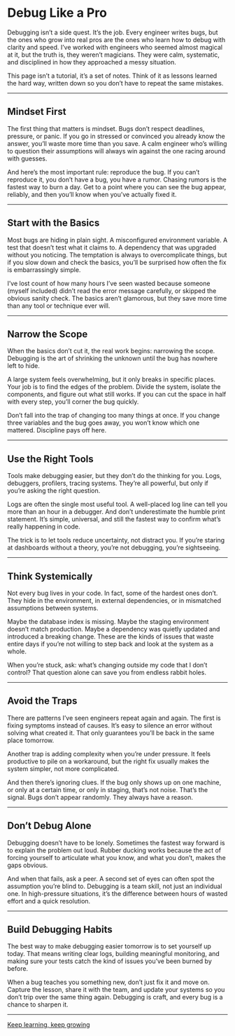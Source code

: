 # Debug Like a Pro  

Debugging isn’t a side quest. It’s the job. Every engineer writes bugs, but the ones who grow into real pros are the ones who learn how to debug with clarity and speed. I’ve worked with engineers who seemed almost magical at it, but the truth is, they weren’t magicians. They were calm, systematic, and disciplined in how they approached a messy situation.  

This page isn’t a tutorial, it’s a set of notes. Think of it as lessons learned the hard way, written down so you don’t have to repeat the same mistakes.  

---

## Mindset First  

The first thing that matters is mindset. Bugs don’t respect deadlines, pressure, or panic. If you go in stressed or convinced you already know the answer, you’ll waste more time than you save. A calm engineer who’s willing to question their assumptions will always win against the one racing around with guesses.  

And here’s the most important rule: reproduce the bug. If you can’t reproduce it, you don’t have a bug, you have a rumor. Chasing rumors is the fastest way to burn a day. Get to a point where you can see the bug appear, reliably, and then you’ll know when you’ve actually fixed it.  

---

## Start with the Basics  

Most bugs are hiding in plain sight. A misconfigured environment variable. A test that doesn’t test what it claims to. A dependency that was upgraded without you noticing. The temptation is always to overcomplicate things, but if you slow down and check the basics, you’ll be surprised how often the fix is embarrassingly simple.  

I’ve lost count of how many hours I’ve seen wasted because someone (myself included) didn’t read the error message carefully, or skipped the obvious sanity check. The basics aren’t glamorous, but they save more time than any tool or technique ever will.  

---

## Narrow the Scope  

When the basics don’t cut it, the real work begins: narrowing the scope. Debugging is the art of shrinking the unknown until the bug has nowhere left to hide.  

A large system feels overwhelming, but it only breaks in specific places. Your job is to find the edges of the problem. Divide the system, isolate the components, and figure out what still works. If you can cut the space in half with every step, you’ll corner the bug quickly.  

Don’t fall into the trap of changing too many things at once. If you change three variables and the bug goes away, you won’t know which one mattered. Discipline pays off here.  

---

## Use the Right Tools  

Tools make debugging easier, but they don’t do the thinking for you. Logs, debuggers, profilers, tracing systems. They’re all powerful, but only if you’re asking the right question.  

Logs are often the single most useful tool. A well-placed log line can tell you more than an hour in a debugger. And don’t underestimate the humble print statement. It’s simple, universal, and still the fastest way to confirm what’s really happening in code.  

The trick is to let tools reduce uncertainty, not distract you. If you’re staring at dashboards without a theory, you’re not debugging, you’re sightseeing.  

---

## Think Systemically  

Not every bug lives in your code. In fact, some of the hardest ones don’t. They hide in the environment, in external dependencies, or in mismatched assumptions between systems.  

Maybe the database index is missing. Maybe the staging environment doesn’t match production. Maybe a dependency was quietly updated and introduced a breaking change. These are the kinds of issues that waste entire days if you’re not willing to step back and look at the system as a whole.  

When you’re stuck, ask: what’s changing outside my code that I don’t control? That question alone can save you from endless rabbit holes.  

---

## Avoid the Traps  

There are patterns I’ve seen engineers repeat again and again. The first is fixing symptoms instead of causes. It’s easy to silence an error without solving what created it. That only guarantees you’ll be back in the same place tomorrow.  

Another trap is adding complexity when you’re under pressure. It feels productive to pile on a workaround, but the right fix usually makes the system simpler, not more complicated.  

And then there’s ignoring clues. If the bug only shows up on one machine, or only at a certain time, or only in staging, that’s not noise. That’s the signal. Bugs don’t appear randomly. They always have a reason.  

---

## Don’t Debug Alone  

Debugging doesn’t have to be lonely. Sometimes the fastest way forward is to explain the problem out loud. Rubber ducking works because the act of forcing yourself to articulate what you know, and what you don’t, makes the gaps obvious.  

And when that fails, ask a peer. A second set of eyes can often spot the assumption you’re blind to. Debugging is a team skill, not just an individual one. In high-pressure situations, it’s the difference between hours of wasted effort and a quick resolution.  

---

## Build Debugging Habits  

The best way to make debugging easier tomorrow is to set yourself up today. That means writing clear logs, building meaningful monitoring, and making sure your tests catch the kind of issues you’ve been burned by before.  

When a bug teaches you something new, don’t just fix it and move on. Capture the lesson, share it with the team, and update your systems so you don’t trip over the same thing again. Debugging is craft, and every bug is a chance to sharpen it.  

---
[Keep learning, keep growing](https://www.bytestoskills.co/)

